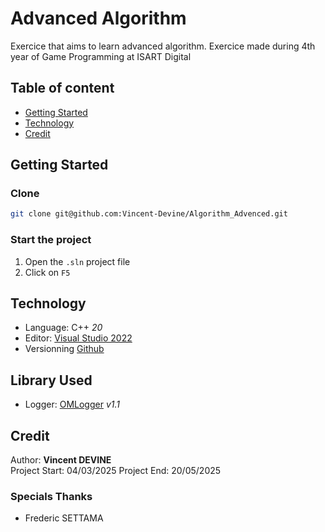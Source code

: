 # Advanced Algorithm
Exercice that aims to learn advanced algorithm. Exercice made during 4th year of Game Programming at ISART Digital<br>

## Table of content
- [Getting  Started](#getting-started)
- [Technology](#technology)
- [Credit](#credit)

## Getting Started
### Clone
```bash
git clone git@github.com:Vincent-Devine/Algorithm_Advenced.git
```

### Start the project
1. Open the `.sln` project file
2. Click on `F5`

## Technology
- Language: C++ *20*
- Editor: [Visual Studio 2022](https://visualstudio.microsoft.com/fr/vs/)
- Versionning [Github](https://github.com/Vincent-Devine/Algorithm_Advanced)

## Library Used
- Logger: [OMLogger](https://github.com/Vincent-Devine/OMLogger/tree/v1.1) *v1.1*

## Credit
Author: **Vincent DEVINE**<br>
Project Start: 04/03/2025
Project End: 20/05/2025

### Specials Thanks
- Frederic SETTAMA